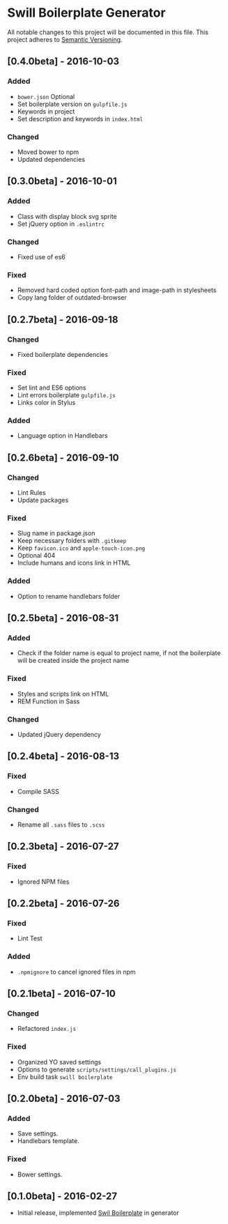 <!-- http://keepachangelog.com/ -->
# Swill Boilerplate Generator

All notable changes to this project will be documented in this file.
This project adheres to [Semantic Versioning](http://semver.org/).

## [0.4.0beta] - 2016-10-03
### Added
- `bower.json` Optional
- Set boilerplate version on `gulpfile.js`
- Keywords in project
- Set description and keywords in `index.html`

### Changed
- Moved bower to npm
- Updated dependencies

## [0.3.0beta] - 2016-10-01
### Added
- Class with display block svg sprite
- Set jQuery option in `.eslintrc`

### Changed
- Fixed use of es6

### Fixed
- Removed hard coded option font-path and image-path in stylesheets
- Copy lang folder of outdated-browser

## [0.2.7beta] - 2016-09-18
### Changed
- Fixed boilerplate dependencies

### Fixed
- Set lint and ES6 options
- Lint errors boilerplate `gulpfile.js`
- Links color in Stylus

### Added
- Language option in Handlebars

## [0.2.6beta] - 2016-09-10
### Changed
- Lint Rules
- Update packages

### Fixed
- Slug name in package.json
- Keep necessary folders with `.gitkeep`
- Keep `favicon.ico` and `apple-touch-icon.png`
- Optional 404
- Include humans and icons link in HTML

### Added
- Option to rename handlebars folder

## [0.2.5beta] - 2016-08-31
### Added
- Check if the folder name is equal to project name, if not the boilerplate will be created inside the project name

### Fixed
- Styles and scripts link on HTML
- REM Function in Sass

### Changed
- Updated jQuery dependency

## [0.2.4beta] - 2016-08-13
### Fixed
- Compile SASS

### Changed
- Rename all `.sass` files to `.scss`

## [0.2.3beta] - 2016-07-27
### Fixed
- Ignored NPM files

## [0.2.2beta] - 2016-07-26
### Fixed
- Lint Test

### Added
- `.npmignore` to cancel ignored files in npm

## [0.2.1beta] - 2016-07-10
### Changed
- Refactored `index.js`

### Fixed
- Organized YO saved settings
- Options to generate `scripts/settings/call_plugins.js`
- Env build task `swill boilerplate`

## [0.2.0beta] - 2016-07-03
### Added
- Save settings.
- Handlebars template.

### Fixed
- Bower settings.

## [0.1.0beta] - 2016-02-27
- Initial release, implemented [Swil Boilerplate](https://github.com/tiagoporto/swill-boilerplate) in generator